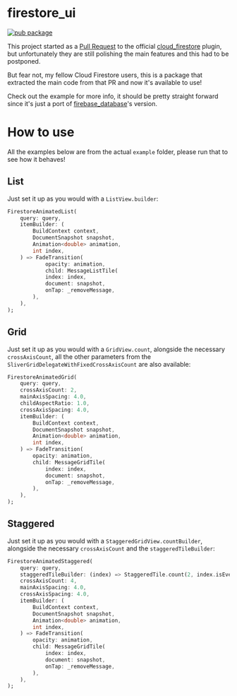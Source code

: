 # firestore_ui

[![pub package](https://img.shields.io/pub/v/firestore_ui.svg)](https://pub.dartlang.org/packages/firestore_ui)

This project started as a [Pull Request](https://github.com/flutter/plugins/pull/757) to the official [cloud_firestore](https://pub.dartlang.org/packages/cloud_firestore) plugin, but unfortunately they are still polishing the main features and this had to be postponed.

But fear not, my fellow Cloud Firestore users, this is a package that extracted the main code from that PR and now it's available to use!

Check out the example for more info, it should be pretty straight forward since it's just a port of [firebase_database](https://pub.dartlang.org/packages/firebase_database)'s version.

# How to use

All the examples below are from the actual `example` folder, please run that to see how it behaves!

## List

Just set it up as you would with a `ListView.builder`:

```dart
FirestoreAnimatedList(
    query: query,
    itemBuilder: (
        BuildContext context,
        DocumentSnapshot snapshot,
        Animation<double> animation,
        int index,
    ) => FadeTransition(
            opacity: animation,
            child: MessageListTile(
            index: index,
            document: snapshot,
            onTap: _removeMessage,
        ),
    ),
);
```

## Grid

Just set it up as you would with a `GridView.count`, alongside the necessary `crossAxisCount`, all the other parameters from the `SliverGridDelegateWithFixedCrossAxisCount` are also available:

```dart
FirestoreAnimatedGrid(
    query: query,
    crossAxisCount: 2,
    mainAxisSpacing: 4.0,
    childAspectRatio: 1.0,
    crossAxisSpacing: 4.0,
    itemBuilder: (
        BuildContext context,
        DocumentSnapshot snapshot,
        Animation<double> animation,
        int index,
    ) => FadeTransition(
        opacity: animation,
        child: MessageGridTile(
            index: index,
            document: snapshot,
            onTap: _removeMessage,
        ),
    ),
);
```

## Staggered

Just set it up as you would with a `StaggeredGridView.countBuilder`, alongside the necessary `crossAxisCount` and the `staggeredTileBuilder`:

```dart
FirestoreAnimatedStaggered(
    query: query,
    staggeredTileBuilder: (index) => StaggeredTile.count(2, index.isEven ? 2 : 1),
    crossAxisCount: 4,
    mainAxisSpacing: 4.0,
    crossAxisSpacing: 4.0,
    itemBuilder: (
        BuildContext context,
        DocumentSnapshot snapshot,
        Animation<double> animation,
        int index,
    ) => FadeTransition(
        opacity: animation,
        child: MessageGridTile(
            index: index,
            document: snapshot,
            onTap: _removeMessage,
        ),
    ),
);
```
